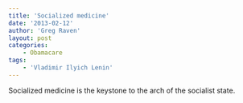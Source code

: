 ```yaml
---
title: 'Socialized medicine'
date: '2013-02-12'
author: 'Greg Raven'
layout: post
categories:
    - Obamacare
tags:
    - 'Vladimir Ilyich Lenin'
---
```


Socialized medicine is the keystone to the arch of the socialist state.